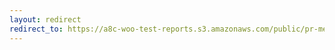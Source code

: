 ```yaml
---
layout: redirect
redirect_to: https://a8c-woo-test-reports.s3.amazonaws.com/public/pr-merge/43783/e2e/index.html
---
```

